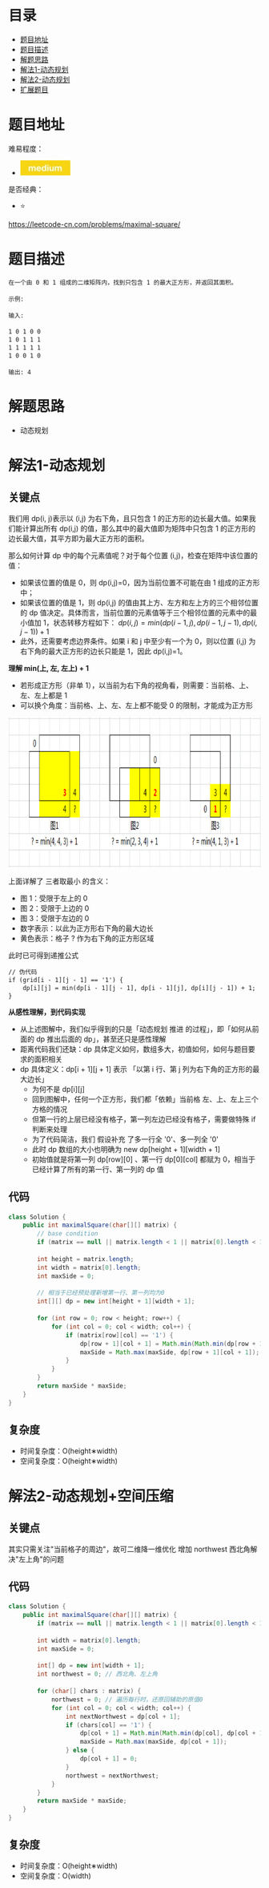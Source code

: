 # 目录
* [题目地址](#题目地址)
* [题目描述](#题目描述)
* [解题思路](#解题思路)
* [解法1-动态规划](#解法1-动态规划)
* [解法2-动态规划](#解法2-动态规划)
* [扩展题目](#扩展题目)



# 题目地址
难易程度：
- ![medium.jpg](../.images/medium.jpg)

是否经典：
- ⭐️

https://leetcode-cn.com/problems/maximal-square/

# 题目描述
```text
在一个由 0 和 1 组成的二维矩阵内，找到只包含 1 的最大正方形，并返回其面积。

示例:

输入: 

1 0 1 0 0
1 0 1 1 1
1 1 1 1 1
1 0 0 1 0

输出: 4
```


# 解题思路
- 动态规划



# 解法1-动态规划
## 关键点
我们用 dp(i, j)表示以 (i,j) 为右下角，且只包含 1 的正方形的边长最大值。如果我们能计算出所有 dp(i,j) 的值，那么其中的最大值即为矩阵中只包含 1 的正方形的边长最大值，其平方即为最大正方形的面积。

那么如何计算 dp 中的每个元素值呢？对于每个位置 (i,j)，检查在矩阵中该位置的值：
- 如果该位置的值是 0，则 dp(i,j)=0，因为当前位置不可能在由 1 组成的正方形中；
- 如果该位置的值是 1，则 dp(i,j) 的值由其上方、左方和左上方的三个相邻位置的 dp 值决定。具体而言，当前位置的元素值等于三个相邻位置的元素中的最小值加 1，状态转移方程如下：
$dp(i,j)=min(dp(i−1,j),dp(i−1,j−1),dp(i,j−1))+1$
- 此外，还需要考虑边界条件。如果 i 和 j 中至少有一个为 0，则以位置 (i,j) 为右下角的最大正方形的边长只能是 1，因此 dp(i,j)=1。

**理解 min(上, 左, 左上) + 1**
- 若形成正方形（非单 1），以当前为右下角的视角看，则需要：当前格、上、左、左上都是 1
- 可以换个角度：当前格、上、左、左上都不能受 0 的限制，才能成为正方形

<img src="../.images/2020/8c4bf78cf6396c40291e40c25d34ef56bd524313c2aa863f3a20c1f004f32ab0-image.png" width="800" height="300">

上面详解了 三者取最小 的含义：
- 图 1：受限于左上的 0
- 图 2：受限于上边的 0
- 图 3：受限于左边的 0
- 数字表示：以此为正方形右下角的最大边长
- 黄色表示：格子 ? 作为右下角的正方形区域

此时已可得到递推公式
```
// 伪代码
if (grid[i - 1][j - 1] == '1') {
    dp[i][j] = min(dp[i - 1][j - 1], dp[i - 1][j], dp[i][j - 1]) + 1;
}
```

**从感性理解，到代码实现**
- 从上述图解中，我们似乎得到的只是「动态规划 推进 的过程」，即「如何从前面的 dp 推出后面的 dp」，甚至还只是感性理解
- 距离代码我们还缺：dp 具体定义如何，数组多大，初值如何，如何与题目要求的面积相关
- dp 具体定义：dp[i + 1][j + 1] 表示 「以第 i 行、第 j 列为右下角的正方形的最大边长」
    - 为何不是 dp[i][j]
    - 回到图解中，任何一个正方形，我们都「依赖」当前格 左、上、左上三个方格的情况
    - 但第一行的上层已经没有格子，第一列左边已经没有格子，需要做特殊 if 判断来处理
    - 为了代码简洁，我们 假设补充 了多一行全 '0'、多一列全 '0'
    - 此时 dp 数组的大小也明确为 new dp[height + 1][width + 1]
    - 初始值就是将第一列 dp[row][0] 、第一行 dp[0][col] 都赋为 0，相当于已经计算了所有的第一行、第一列的 dp 值

## 代码
```java
class Solution {
    public int maximalSquare(char[][] matrix) {
        // base condition
        if (matrix == null || matrix.length < 1 || matrix[0].length < 1) return 0;

        int height = matrix.length;
        int width = matrix[0].length;
        int maxSide = 0;

        // 相当于已经预处理新增第一行、第一列均为0
        int[][] dp = new int[height + 1][width + 1];

        for (int row = 0; row < height; row++) {
            for (int col = 0; col < width; col++) {
                if (matrix[row][col] == '1') {
                    dp[row + 1][col + 1] = Math.min(Math.min(dp[row + 1][col], dp[row][col + 1]), dp[row][col]) + 1;
                    maxSide = Math.max(maxSide, dp[row + 1][col + 1]);
                }
            }
        }
        return maxSide * maxSide;
    }
}
```


## 复杂度
- 时间复杂度：O(height∗width)
- 空间复杂度：O(height∗width)


# 解法2-动态规划+空间压缩
## 关键点
其实只需关注"当前格子的周边"，故可二维降一维优化
增加 northwest 西北角解决"左上角"的问题

## 代码
```java
class Solution {
    public int maximalSquare(char[][] matrix) {
        if (matrix == null || matrix.length < 1 || matrix[0].length < 1) return 0;
        
        int width = matrix[0].length;
        int maxSide = 0;

        int[] dp = new int[width + 1];
        int northwest = 0; // 西北角、左上角

        for (char[] chars : matrix) {
            northwest = 0; // 遍历每行时，还原回辅助的原值0
            for (int col = 0; col < width; col++) {
                int nextNorthwest = dp[col + 1];
                if (chars[col] == '1') {
                    dp[col + 1] = Math.min(Math.min(dp[col], dp[col + 1]), northwest) + 1;
                    maxSide = Math.max(maxSide, dp[col + 1]);
                } else {
                    dp[col + 1] = 0;
                }
                northwest = nextNorthwest;
            }
        }
        return maxSide * maxSide;
    }
}
```


## 复杂度
- 时间复杂度：O(height∗width)
- 空间复杂度：O(width)